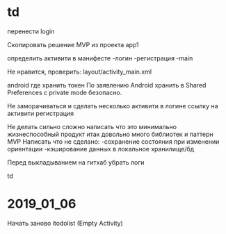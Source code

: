 




td
===


перенести login



Скопировать решение MVP из проекта app1 

определить активити в манифесте
-логин
-регистрация
-main

Не нравится, проверить:
layout/activity_main.xml


android где хранить токен
По заявлению Android хранить в Shared Preferences с private mode безопасно. 

Не заморачиваться и сделать несколько активити
в логине ссылку на активити регистрация

Не делать сильно сложно
написать что это минимально жизнеспособный продукт 
итак довольно много библиотек и паттерн MVP
Написать что не сделано:
-сохранение состояния при изменении ориентации
-кэширование данных в локальное хранилище/бд

Перед выкладыванием на гитхаб убрать логи

td


2019_01_06
===
Начать заново itodolist (Empty Activity)